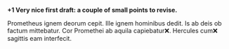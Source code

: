 **+1 Very nice first draft: a couple of small points to revise.**

Prometheus ignem deorum cepit. Ille ignem hominibus dedit. Is ab deis ob factum mittebatur. Cor Promethei ab aquila capiebatur❌. Hercules cum❌ sagittis eam interfecit.
